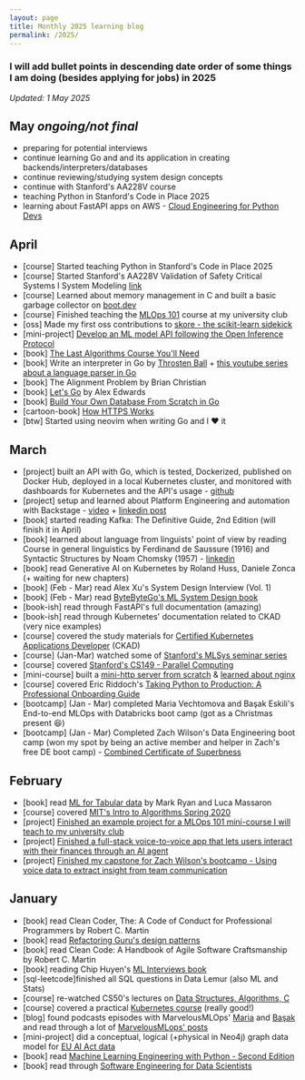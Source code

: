 ```yaml
---
layout: page
title: Monthly 2025 learning blog
permalink: /2025/
---
```


### I will add bullet points in descending date order of some things I am doing (besides applying for jobs) in 2025

*Updated: 1 May 2025*

## May *ongoing/not final*

* preparing for potential interviews
* continue learning Go and and its application in creating backends/interpreters/databases
* continue reviewing/studying system design concepts
* continue with Stanford's AA228V course
* teaching Python in Stanford's Code in Place 2025
* learning about FastAPI apps on AWS - [Cloud Engineering for Python Devs](https://mlops-club.org/)

## April 

* [course] Started teaching Python in Stanford's Code in Place 2025
* [course] Started Stanford's AA228V Validation of Safety Critical Systems I System Modeling [link](https://www.youtube.com/watch?v=hE9iWwMZANE&list=PLoROMvodv4rOq1LMLI8U7djzDb8--xpaC)
* [course] Learned about memory management in C and built a basic garbage collector on [boot.dev](https://www.boot.dev/courses/learn-memory-management-c)
* [course] Finished teaching the [MLOps 101](https://github.com/divakaivan/mlops-101) course at my university club
* [oss] Made my first oss contributions to [skore - the scikit-learn sidekick](https://github.com/probabl-ai/skore)
* [mini-project] [Develop an ML model API following the Open Inference Protocol](https://github.com/divakaivan/model-api-oip)
* [book] [The Last Algorithms Course You'll Need](https://theprimeagen.github.io/fem-algos)
* [book] Write an interpreter in Go by [Throsten Ball](https://interpreterbook.com/) + [this youtube series about a language parser in Go](https://www.youtube.com/watch?v=SWjFg5n23-g)
* [book] The Alignment Problem by Brian Christian
* [book] [Let's Go](https://lets-go.alexedwards.net/) by Alex Edwards
* [book] [Build Your Own Database From Scratch in Go](https://build-your-own.org/database/)
* [cartoon-book] [How HTTPS Works](https://howhttps.works/)
* [btw] Started using neovim when writing Go and I ❤️ it

## March

* [project] built an API with Go, which is tested, Dockerized, published on Docker Hub, deployed in a local Kubernetes cluster, and monitored with dashboards for Kubernetes and the API's usage - [github](https://github.com/divakaivan/rssagg)
* [project] setup and learned about Platform Engineering and automation with Backstage - [video](https://www.youtube.com/watch?v=i4cQzjRNz4M) + [linkedin post](https://www.linkedin.com/posts/activity-7308108817068646400-BLJ5)
* [book] started reading Kafka: The Definitive Guide, 2nd Edition (will finish it in April)
* [book] learned about language from linguists' point of view by reading Course in general linguistics by Ferdinand de Saussure (1916) and Syntactic Structures by Noam Chomsky (1957) - [linkedin](https://www.linkedin.com/posts/activity-7310163253425250305-PoYN)
* [book] read Generative AI on Kubernetes by Roland Huss, Daniele Zonca (+ waiting for new chapters)
* [book] (Feb - Mar) read Alex Xu's System Design Interview (Vol. 1)
* [book] (Feb - Mar) read [ByteByteGo's ML System Design book](https://bytebytego.com/)
* [book-ish] read through FastAPI's full documentation (amazing)
* [book-ish] read through Kubernetes' documentation related to CKAD (very nice examples)
* [course] covered the study materials for [Certified Kubernetes Applications Developer](https://www.udemy.com/course/certified-kubernetes-application-developer/) (CKAD)
* [course] (Jan-Mar) watched some of [Stanford's MLSys seminar series](https://www.youtube.com/playlist?list=PLSrTvUm384I9PV10koj_cqit9OfbJXEkq)
* [course] covered [Stanford's CS149 - Parallel Computing](https://www.youtube.com/playlist?list=PLoROMvodv4rMp7MTFr4hQsDEcX7Bx6Odp)
* [mini-course] built a [mini-http server from scratch](https://github.com/divakaivan/build-http-scratch) & [learned about nginx](https://github.com/divakaivan/nginx-crash-course)
* [course] covered Eric Riddoch's [Taking Python to Production: A Professional Onboarding Guide](https://www.udemy.com/course/setting-up-the-linux-terminal-for-software-development/)
* [bootcamp] (Jan - Mar) completed Maria Vechtomova and Başak Eskili's End-to-end MLOps with Databricks boot camp (got as a Christmas present 😆)
* [bootcamp] (Jan - Mar) Completed Zach Wilson's Data Engineering boot camp (won my spot by being an active member and helper in Zach's free DE boot camp) - [Combined Certificate of Superbness](https://www.dataexpert.io/certification/divakaivan/combined-superb)


## February

* [book] read [ML for Tabular data](https://www.manning.com/books/machine-learning-for-tabular-data) by Mark Ryan and Luca Massaron
* [course] covered [MIT's Intro to Algorithms Spring 2020](https://www.youtube.com/playlist?list=PLUl4u3cNGP63EdVPNLG3ToM6LaEUuStEY)
* [project] [Finished an example project for a MLOps 101 mini-course I will teach to my university club](https://github.com/divakaivan/mlops-101)
* [project] [Finished a full-stack voice-to-voice app that lets users interact with their finances through an AI agent](https://github.com/divakaivan/voice2voice-banking-assistant)
* [project] [Finished my capstone for Zach Wilson's bootcamp - Using voice data to extract insight from team communication](https://github.com/divakaivan/lolesports-voice-analytics)


## January

* [book] read Clean Coder, The: A Code of Conduct for Professional Programmers by Robert C. Martin
* [book] read [Refactoring Guru's design patterns](https://refactoring.guru/)
* [book] read Clean Code: A Handbook of Agile Software Craftsmanship by Robert C. Martin
* [book] reading Chip Huyen's [ML Interviews book](https://huyenchip.com/ml-interviews-book/)
* [sql-leetcode]finished all SQL questions in Data Lemur (also ML and Stats)
* [course] re-watched CS50's lectures on [Data Structures, Algorithms, C](https://cs50.harvard.edu/x/2025/)
* [course] covered a practical [Kubernetes course](https://www.youtube.com/watch?v=d6WC5n9G_sM&pp=ygUZa3ViZXJuZXRlcyBpbnRybyBic3RzY2h1aw%3D%3D) (really good!)
* [blog] found podcasts episodes with MarvelousMLOps' [Maria](https://youtu.be/Nnq_2uHBUSo) and [Başak](https://youtu.be/2v8Sops3n1A) and read through a lot of [MarvelousMLops' posts](https://marvelousmlops.substack.com/) 
* [mini-project] did a conceptual, logical (+physical in Neo4j) graph data model for [EU AI Act data](https://www.linkedin.com/posts/activity-7282017446650159104-gYlO?utm_source=share&utm_medium=member_desktop)
* [book] read [Machine Learning Engineering with Python - Second Edition](https://learning.oreilly.com/library/view/machine-learning-engineering/9781837631964/)
* [book] read through [Software Engineering for Data Scientists](https://learning.oreilly.com/library/view/software-engineering-for/9781098136192/)

